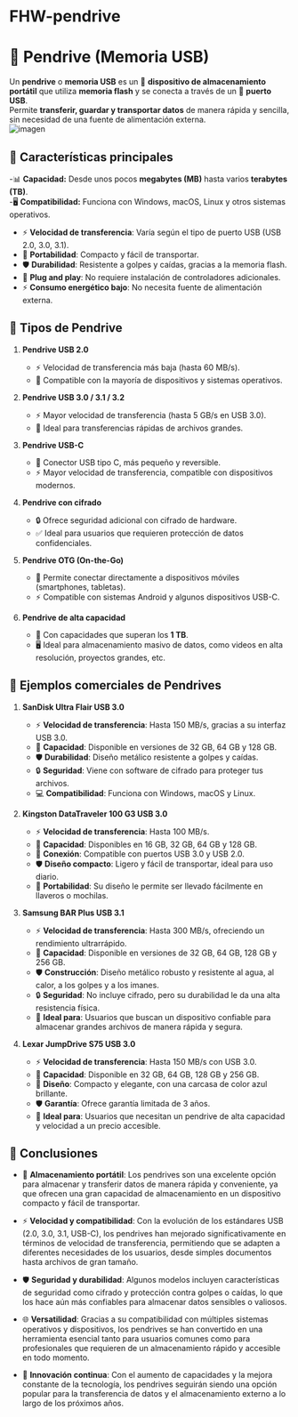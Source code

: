 # FHW-pendrive
# 💾 Pendrive (Memoria USB)  

Un **pendrive** o **memoria USB** es un 📂 **dispositivo de almacenamiento portátil** que utiliza **memoria flash** y se conecta a través de un 🔌 **puerto USB**.  
Permite **transferir, guardar y transportar datos** de manera rápida y sencilla, sin necesidad de una fuente de alimentación externa.  
![imagen](https://github.com/user-attachments/assets/77f63a67-71ea-4ff1-a9fc-917675e58a9f)

 
## 🔹 Características principales

-📊 **Capacidad:** Desde unos pocos **megabytes (MB)** hasta varios **terabytes (TB)**.  
-🖥️ **Compatibilidad:** Funciona con Windows, macOS, Linux y otros sistemas operativos.  
- ⚡ **Velocidad de transferencia**: Varía según el tipo de puerto USB (USB 2.0, 3.0, 3.1).  
- 👜 **Portabilidad**: Compacto y fácil de transportar.  
- 🛡️ **Durabilidad**: Resistente a golpes y caídas, gracias a la memoria flash.  
- 🔌 **Plug and play**: No requiere instalación de controladores adicionales.  
- ⚡ **Consumo energético bajo**: No necesita fuente de alimentación externa.

## 🔹 Tipos de Pendrive

1. **Pendrive USB 2.0**  
   - ⚡ Velocidad de transferencia más baja (hasta 60 MB/s).  
   - 🔌 Compatible con la mayoría de dispositivos y sistemas operativos.  
   
2. **Pendrive USB 3.0 / 3.1 / 3.2**  
   - ⚡ Mayor velocidad de transferencia (hasta 5 GB/s en USB 3.0).  
   - 🚀 Ideal para transferencias rápidas de archivos grandes.  
   
3. **Pendrive USB-C**  
   - 🔌 Conector USB tipo C, más pequeño y reversible.  
   - ⚡ Mayor velocidad de transferencia, compatible con dispositivos modernos.  
   
4. **Pendrive con cifrado**  
   - 🔒 Ofrece seguridad adicional con cifrado de hardware.  
   - ✅ Ideal para usuarios que requieren protección de datos confidenciales.  
   
5. **Pendrive OTG (On-the-Go)**  
   - 🔄 Permite conectar directamente a dispositivos móviles (smartphones, tabletas).  
   - ⚡ Compatible con sistemas Android y algunos dispositivos USB-C.  
   
6. **Pendrive de alta capacidad**  
   - 💾 Con capacidades que superan los **1 TB**.  
   - 🖥️ Ideal para almacenamiento masivo de datos, como videos en alta resolución, proyectos grandes, etc.

## 🔹 Ejemplos comerciales de Pendrives

1. **SanDisk Ultra Flair USB 3.0**  
   - ⚡ **Velocidad de transferencia**: Hasta 150 MB/s, gracias a su interfaz USB 3.0.  
   - 💾 **Capacidad**: Disponible en versiones de 32 GB, 64 GB y 128 GB.  
   - 🛡️ **Durabilidad**: Diseño metálico resistente a golpes y caídas.  
   - 🔒 **Seguridad**: Viene con software de cifrado para proteger tus archivos.  
   - 💻 **Compatibilidad**: Funciona con Windows, macOS y Linux.  

2. **Kingston DataTraveler 100 G3 USB 3.0**  
   - ⚡ **Velocidad de transferencia**: Hasta 100 MB/s.  
   - 💾 **Capacidad**: Disponibles en 16 GB, 32 GB, 64 GB y 128 GB.  
   - 🔌 **Conexión**: Compatible con puertos USB 3.0 y USB 2.0.  
   - 🛡️ **Diseño compacto**: Ligero y fácil de transportar, ideal para uso diario.  
   - 🧳 **Portabilidad**: Su diseño le permite ser llevado fácilmente en llaveros o mochilas.  

3. **Samsung BAR Plus USB 3.1**  
   - ⚡ **Velocidad de transferencia**: Hasta 300 MB/s, ofreciendo un rendimiento ultrarrápido.  
   - 💾 **Capacidad**: Disponible en versiones de 32 GB, 64 GB, 128 GB y 256 GB.  
   - 🛡️ **Construcción**: Diseño metálico robusto y resistente al agua, al calor, a los golpes y a los imanes.  
   - 🔒 **Seguridad**: No incluye cifrado, pero su durabilidad le da una alta resistencia física.  
   - 🚀 **Ideal para**: Usuarios que buscan un dispositivo confiable para almacenar grandes archivos de manera rápida y segura.  

4. **Lexar JumpDrive S75 USB 3.0**  
   - ⚡ **Velocidad de transferencia**: Hasta 150 MB/s con USB 3.0.  
   - 💾 **Capacidad**: Disponible en 32 GB, 64 GB, 128 GB y 256 GB.  
   - 🎨 **Diseño**: Compacto y elegante, con una carcasa de color azul brillante.  
   - 🛡️ **Garantía**: Ofrece garantía limitada de 3 años.  
   - 💼 **Ideal para**: Usuarios que necesitan un pendrive de alta capacidad y velocidad a un precio accesible.

## 🔹 Conclusiones

- 💾 **Almacenamiento portátil**: Los pendrives son una excelente opción para almacenar y transferir datos de manera rápida y conveniente, ya que ofrecen una gran capacidad de almacenamiento en un dispositivo compacto y fácil de transportar.
  
- ⚡ **Velocidad y compatibilidad**: Con la evolución de los estándares USB (2.0, 3.0, 3.1, USB-C), los pendrives han mejorado significativamente en términos de velocidad de transferencia, permitiendo que se adapten a diferentes necesidades de los usuarios, desde simples documentos hasta archivos de gran tamaño.
  
- 🛡️ **Seguridad y durabilidad**: Algunos modelos incluyen características de seguridad como cifrado y protección contra golpes o caídas, lo que los hace aún más confiables para almacenar datos sensibles o valiosos.
  
- 🌐 **Versatilidad**: Gracias a su compatibilidad con múltiples sistemas operativos y dispositivos, los pendrives se han convertido en una herramienta esencial tanto para usuarios comunes como para profesionales que requieren de un almacenamiento rápido y accesible en todo momento.
  
- 🚀 **Innovación continua**: Con el aumento de capacidades y la mejora constante de la tecnología, los pendrives seguirán siendo una opción popular para la transferencia de datos y el almacenamiento externo a lo largo de los próximos años.
